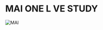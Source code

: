 # MAI ONE L VE STUDY
![MAI](https://upload.wikimedia.org/wikipedia/ru/f/f0/Emblem_of_Moscow_Aviation_Institute.svg)